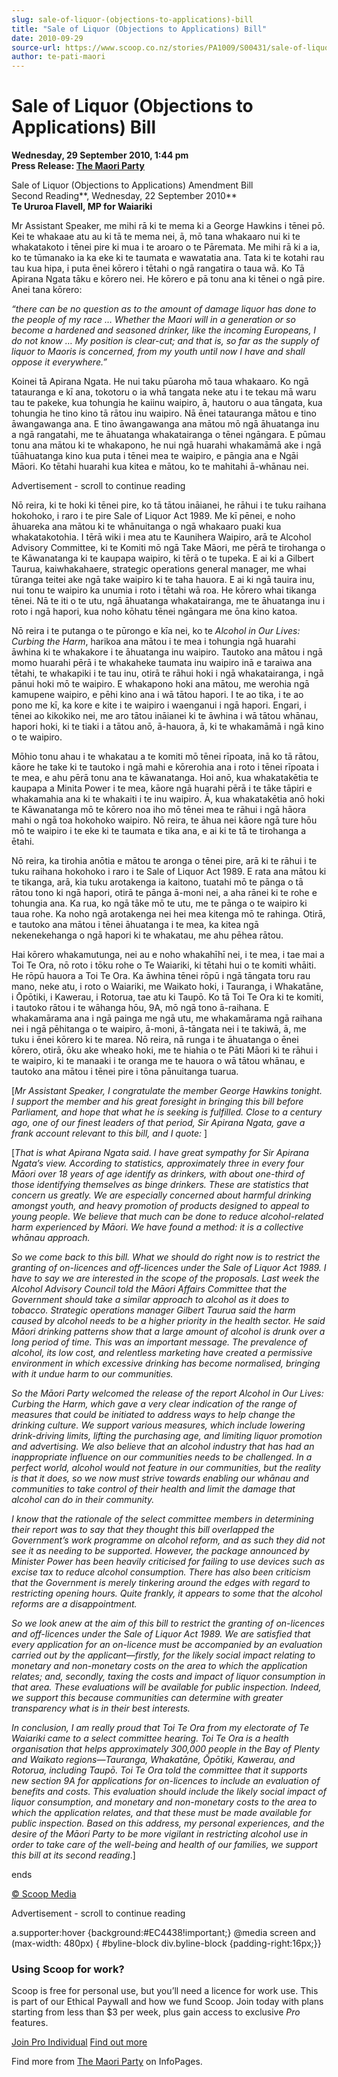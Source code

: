 ```yaml
---
slug: sale-of-liquor-(objections-to-applications)-bill
title: "Sale of Liquor (Objections to Applications) Bill"
date: 2010-09-29
source-url: https://www.scoop.co.nz/stories/PA1009/S00431/sale-of-liquor-objections-to-applications-bill.htm
author: te-pati-maori
---
```

Sale of Liquor (Objections to Applications) Bill
================================================

**Wednesday, 29 September 2010, 1:44 pm**  
**Press Release: [The Maori Party](https://info.scoop.co.nz/The_Maori_Party)**

Sale of Liquor (Objections to Applications) Amendment Bill  
Second Reading**, Wednesday, 22 September 2010**  
**Te Ururoa Flavell, MP for Waiariki**

Mr Assistant Speaker, me mihi rā ki te mema ki a George Hawkins i tēnei pō. Kei te whakaae atu au ki tā te mema nei, ā, mō tana whakaaro nui ki te whakatakoto i tēnei pire ki mua i te aroaro o te Pāremata. Me mihi rā ki a ia, ko te tūmanako ia ka eke ki te taumata e wawatatia ana. Tata ki te kotahi rau tau kua hipa, i puta ēnei kōrero i tētahi o ngā rangatira o taua wā. Ko Tā Apirana Ngata tāku e kōrero nei. He kōrero e pā tonu ana ki tēnei o ngā pire. Anei tana kōrero:

_“there can be no question as to the amount of damage liquor has done to the people of my race … Whether the Maori will in a generation or so become a hardened and seasoned drinker, like the incoming Europeans, I do not know … My position is clear-cut; and that is, so far as the supply of liquor to Maoris is concerned, from my youth until now I have and shall oppose it everywhere.”_

Koinei tā Apirana Ngata. He nui taku pūaroha mō taua whakaaro. Ko ngā tatauranga e kī ana, tokotoru o ia whā tangata neke atu i te tekau mā waru tau te pakeke, kua tohungia he kaiinu waipiro, ā, hautoru o aua tāngata, kua tohungia he tino kino tā rātou inu waipiro. Nā ēnei tatauranga mātou e tino āwangawanga ana. E tino āwangawanga ana mātou mō ngā āhuatanga inu a ngā rangatahi, me te āhuatanga whakatairanga o tēnei ngāngara. E pūmau tonu ana mātou ki te whakapono, he nui ngā huarahi whakamāmā ake i ngā tūāhuatanga kino kua puta i tēnei mea te waipiro, e pāngia ana e Ngāi Māori. Ko tētahi huarahi kua kitea e mātou, ko te mahitahi ā-whānau nei.

Advertisement - scroll to continue reading





Nō reira, ki te hoki ki tēnei pire, ko tā tātou ināianei, he rāhui i te tuku raihana hokohoko, i raro i te pire Sale of Liquor Act 1989. Me kī pēnei, e noho āhuareka ana mātou ki te whānuitanga o ngā whakaaro puaki kua whakatakotohia. I tērā wiki i mea atu te Kaunihera Waipiro, arā te Alcohol Advisory Committee, ki te Komiti mō ngā Take Māori, me pērā te tirohanga o te Kāwanatanga ki te kaupapa waipiro, ki tērā o te tupeka. E ai ki a Gilbert Taurua, kaiwhakahaere, strategic operations general manager, me whai tūranga teitei ake ngā take waipiro ki te taha hauora. E ai ki ngā tauira inu, nui tonu te waipiro ka unumia i roto i tētahi wā roa. He kōrero whai tikanga tēnei. Nā te iti o te utu, ngā āhuatanga whakatairanga, me te āhuatanga inu i roto i ngā hapori, kua noho kōhatu tēnei ngāngara me ōna kino katoa.

Nō reira i te putanga o te pūrongo e kīa nei, ko te _Alcohol in Our Lives: Curbing the Harm_, harikoa ana mātou i te mea i tohungia ngā huarahi āwhina ki te whakakore i te āhuatanga inu waipiro. Tautoko ana mātou i ngā momo huarahi pērā i te whakaheke taumata inu waipiro inā e taraiwa ana tētahi, te whakapiki i te tau inu, otirā te rāhui hoki i ngā whakatairanga, i ngā pānui hoki mō te waipiro. E whakapono hoki ana mātou, me werohia ngā kamupene waipiro, e pēhi kino ana i wā tātou hapori. I te ao tika, i te ao pono me kī, ka kore e kite i te waipiro i waenganui i ngā hapori. Engari, i tēnei ao kikokiko nei, me aro tātou ināianei ki te āwhina i wā tātou whānau, hapori hoki, ki te tiaki i a tātou anō, ā-hauora, ā, ki te whakamāmā i ngā kino o te waipiro.

Mōhio tonu ahau i te whakatau a te komiti mō tēnei rīpoata, inā ko tā rātou, kāore he take ki te tautoko i ngā mahi e kōrerohia ana i roto i tēnei rīpoata i te mea, e ahu pērā tonu ana te kāwanatanga. Hoi anō, kua whakatakētia te kaupapa a Minita Power i te mea, kāore ngā huarahi pērā i te tāke tāpiri e whakamahia ana ki te whakaiti i te inu waipiro. Ā, kua whakatakētia anō hoki te Kāwanatanga mō te kōrero noa iho mō tēnei mea te rāhui i ngā hāora mahi o ngā toa hokohoko waipiro. Nō reira, te āhua nei kāore ngā ture hōu mō te waipiro i te eke ki te taumata e tika ana, e ai ki te tā te tirohanga a ētahi.

Nō reira, ka tirohia anōtia e mātou te aronga o tēnei pire, arā ki te rāhui i te tuku raihana hokohoko i raro i te Sale of Liquor Act 1989. E rata ana mātou ki te tikanga, arā, kia tuku arotakenga ia kaitono, tuatahi mō te pānga o tā rātou tono ki ngā hapori, otirā te pānga ā-moni nei, a aha rānei ki te rohe e tohungia ana. Ka rua, ko ngā tāke mō te utu, me te pānga o te waipiro ki taua rohe. Ka noho ngā arotakenga nei hei mea kitenga mō te rahinga. Otirā, e tautoko ana mātou i tēnei āhuatanga i te mea, ka kitea ngā nekenekehanga o ngā hapori ki te whakatau, me ahu pēhea rātou.

Hai kōrero whakamutunga, nei au e noho whakahīhī nei, i te mea, i tae mai a Toi Te Ora, nō roto i tōku rohe o Te Waiariki, ki tētahi hui o te komiti whāiti. He rōpū hauora a Toi Te Ora. Ka āwhina tēnei rōpū i ngā tāngata toru rau mano, neke atu, i roto o Waiariki, me Waikato hoki, i Tauranga, i Whakatāne, i Ōpōtiki, i Kawerau, i Rotorua, tae atu ki Taupō. Ko tā Toi Te Ora ki te komiti, i tautoko rātou i te wāhanga hōu, 9A, mō ngā tono ā-raihana. E whakamārama ana i ngā painga me ngā utu, me whakamārama ngā raihana nei i ngā pēhitanga o te waipiro, ā-moni, ā-tāngata nei i te takiwā, ā, me tuku i ēnei kōrero ki te marea. Nō reira, nā runga i te āhuatanga o ēnei kōrero, otirā, ōku ake wheako hoki, me te hiahia o te Pāti Māori ki te rāhui i te waipiro, ki te manaaki i te oranga me te hauora o wā tātou whānau, e tautoko ana mātou i tēnei pire i tōna pānuitanga tuarua.

\[_Mr Assistant Speaker, I congratulate the member George Hawkins tonight. I support the member and his great foresight in bringing this bill before Parliament, and hope that what he is seeking is fulfilled. Close to a century ago, one of our finest leaders of that period, Sir Apirana Ngata, gave a frank account relevant to this bill, and I quote:_ \]  

\[_That is what Apirana Ngata said. I have great sympathy for Sir Apirana Ngata’s view. According to statistics, approximately three in every four Māori over 18 years of age identify as drinkers, with about one-third of those identifying themselves as binge drinkers. These are statistics that concern us greatly. We are especially concerned about harmful drinking amongst youth, and heavy promotion of products designed to appeal to young people. We believe that much can be done to reduce alcohol-related harm experienced by Māori. We have found a method: it is a collective whānau approach._  

_So we come back to this bill. What we should do right now is to restrict the granting of on-licences and off-licences under the Sale of Liquor Act 1989. I have to say we are interested in the scope of the proposals. Last week the Alcohol Advisory Council told the Māori Affairs Committee that the Government should take a similar approach to alcohol as it does to tobacco. Strategic operations manager Gilbert Taurua said the harm caused by alcohol needs to be a higher priority in the health sector. He said Māori drinking patterns show that a large amount of alcohol is drunk over a long period of time. This was an important message. The prevalence of alcohol, its low cost, and relentless marketing have created a permissive environment in which excessive drinking has become normalised, bringing with it undue harm to our communities._  
  
  
_So the Māori Party welcomed the release of the report Alcohol in Our Lives: Curbing the Harm, which gave a very clear indication of the range of measures that could be initiated to address ways to help change the drinking culture. We support various measures, which include lowering drink-driving limits, lifting the purchasing age, and limiting liquor promotion and advertising. We also believe that an alcohol industry that has had an inappropriate influence on our communities needs to be challenged. In a perfect world, alcohol would not feature in our communities, but the reality is that it does, so we now must strive towards enabling our whānau and communities to take control of their health and limit the damage that alcohol can do in their community._  

_I know that the rationale of the select committee members in determining their report was to say that they thought this bill overlapped the Government’s work programme on alcohol reform, and as such they did not see it as needing to be supported. However, the package announced by Minister Power has been heavily criticised for failing to use devices such as excise tax to reduce alcohol consumption. There has also been criticism that the Government is merely tinkering around the edges with regard to restricting opening hours. Quite frankly, it appears to some that the alcohol reforms are a disappointment._  

_So we look anew at the aim of this bill to restrict the granting of on-licences and off-licences under the Sale of Liquor Act 1989. We are satisfied that every application for an on-licence must be accompanied by an evaluation carried out by the applicant—firstly, for the likely social impact relating to monetary and non-monetary costs on the area to which the application relates; and, secondly, taxing the costs and impact of liquor consumption in that area. These evaluations will be available for public inspection. Indeed, we support this because communities can determine with greater transparency what is in their best interests._  
  
  
_In conclusion, I am really proud that Toi Te Ora from my electorate of Te Waiariki came to a select committee hearing. Toi Te Ora is a health organisation that helps approximately 300,000 people in the Bay of Plenty and Waikato regions—Tauranga, Whakatāne, Ōpōtiki, Kawerau, and Rotorua, including Taupō. Toi Te Ora told the committee that it supports new section 9A for applications for on-licences to include an evaluation of benefits and costs. This evaluation should include the likely social impact of liquor consumption, and monetary and non-monetary costs to the area to which the application relates, and that these must be made available for public inspection. Based on this address, my personal experiences, and the desire of the Māori Party to be more vigilant in restricting alcohol use in order to take care of the well-being and health of our families, we support this bill at its second reading_.\]  

ends  

[© Scoop Media](http://www.scoop.co.nz/about/terms.html)  

Advertisement - scroll to continue reading



a.supporter:hover {background:#EC4438!important;} @media screen and (max-width: 480px) { #byline-block div.byline-block {padding-right:16px;}}

### Using Scoop for work?

Scoop is free for personal use, but you’ll need a licence for work use. This is part of our Ethical Paywall and how we fund Scoop. Join today with plans starting from less than $3 per week, plus gain access to exclusive _Pro_ features.  
  
[Join Pro Individual](https://pro.scoop.co.nz/Individual/?from=ProIn24) [Find out more](https://pro.scoop.co.nz/using-scoop-for-work/?from=ProIn24)

Find more from [The Maori Party](https://info.scoop.co.nz/The_Maori_Party) on InfoPages.